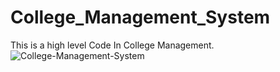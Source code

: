 # College_Management_System
This is a high level Code In College Management.
![College-Management-System](https://user-images.githubusercontent.com/73696489/126338764-5d2750bb-ad0e-4b88-8fd1-53d651fa90ec.jpg)

